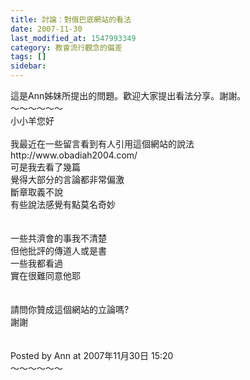 ```yaml
---
title: 討論：對俄巴底網站的看法
date: 2007-11-30
last_modified_at: 1547993349
category: 教會流行觀念的偏差
tags: []
sidebar: 
---
```


<p>這是Ann姊妹所提出的問題。歡迎大家提出看法分享。謝謝。<br/><!--more-->～～～～～～<br/>小小羊您好<br/><br/>我最近在一些留言看到有人引用這個網站的說法<br/>http://www.obadiah2004.com/<br/>可是我去看了幾篇<br/>覺得大部分的言論都非常偏激<br/>斷章取義不說<br/>有些說法感覺有點莫名奇妙<br/><br/><br/>一些共濟會的事我不清楚<br/>但他批評的傳道人或是書<br/>一些我都看過<br/>實在很難同意他耶<br/><br/><br/>請問你贊成這個網站的立論嗎?<br/>謝謝<br/><br/><br/>Posted by Ann at 2007年11月30日 15:20 <br/>～～～～～～<br/><br/><br/><br/></p>